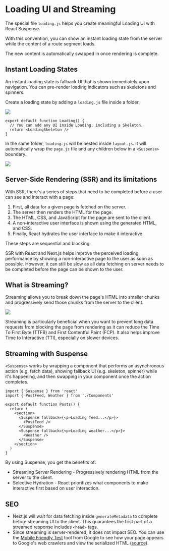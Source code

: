 # Loading UI and Streaming

The special file `loading.js` helps you create meaningful Loading UI with React Suspense.

With this convention, you can show an instant loading state from the server while the content of a route segment loads.

The new content is automatically swapped in once rendering is complete.


## Instant Loading States

An instant loading state is fallback UI that is shown immediately upon navigation. You can pre-render loading indicators such as skeletons and spinners.

Create a loading state by adding a `loading.js` file inside a folder.

![](https://nextjs.org/_next/image?url=%2Fdocs%2Flight%2Floading-special-file.png&w=3840&q=75&dpl=dpl_6eHWFFEVzoxL9ig4Y16GwTPFLoXb)

```tsx filename="app/dashboard/loading.tsx" switcher
export default function Loading() {
  // You can add any UI inside Loading, including a Skeleton.
  return <LoadingSkeleton />
}
```

In the same folder, `loading.js` will be nested inside `layout.js`. It will automatically wrap the `page.js` file and any children below in a `<Suspense>` boundary.

![](https://nextjs.org/_next/image?url=%2Fdocs%2Flight%2Floading-overview.png&w=3840&q=75&dpl=dpl_6eHWFFEVzoxL9ig4Y16GwTPFLoXb)



## Server-Side Rendering (SSR) and its limitations

With SSR, there's a series of steps that need to be completed before a user can see and interact with a page:

1. First, all data for a given page is fetched on the server.
1. The server then renders the HTML for the page.
1. The HTML, CSS, and JavaScript for the page are sent to the client.
1. A non-interactive user interface is shown using the generated HTML, and CSS.
1. Finally, React hydrates the user interface to make it interactive.

These steps are sequential and blocking.

SSR with React and Next.js helps improve the perceived loading performance by showing a non-interactive page to the user as soon as possible. However, it can still be slow as all data fetching on server needs to be completed before the page can be shown to the user.


## What is Streaming?

Streaming allows you to break down the page's HTML into smaller chunks and progressively send those chunks from the server to the client.

![](https://nextjs.org/_next/image?url=%2Fdocs%2Flight%2Fserver-rendering-with-streaming-chart.png&w=3840&q=75&dpl=dpl_6eHWFFEVzoxL9ig4Y16GwTPFLoXb)

Streaming is particularly beneficial when you want to prevent long data requests from blocking the page from rendering as it can reduce the Time To First Byte (TTFB) and First Contentful Paint (FCP). It also helps improve Time to Interactive (TTI), especially on slower devices.


## Streaming with Suspense

`<Suspense>` works by wrapping a component that performs an asynchronous action (e.g. fetch data), showing fallback UI (e.g. skeleton, spinner) while it's happening, and then swapping in your component once the action completes.

```tsx filename="app/dashboard/page.tsx" switcher
import { Suspense } from 'react'
import { PostFeed, Weather } from './Components'

export default function Posts() {
  return (
    <section>
      <Suspense fallback={<p>Loading feed...</p>}>
        <PostFeed />
      </Suspense>
      <Suspense fallback={<p>Loading weather...</p>}>
        <Weather />
      </Suspense>
    </section>
  )
}
```

By using Suspense, you get the benefits of:

- Streaming Server Rendering - Progressively rendering HTML from the server to the client.
- Selective Hydration - React prioritizes what components to make interactive first based on user interaction.


## SEO

- Next.js will wait for data fetching inside `generateMetadata` to complete before streaming UI to the client. This guarantees the first part of a streamed response includes `<head>` tags.
- Since streaming is server-rendered, it does not impact SEO. You can use the [Mobile Friendly Test](https://search.google.com/test/mobile-friendly) tool from Google to see how your page appears to Google's web crawlers and view the serialized HTML ([source](https://web.dev/rendering-on-the-web/#seo-considerations)).
